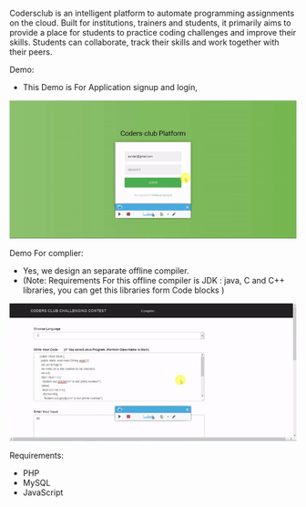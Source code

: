 
Codersclub is an intelligent platform to automate programming assignments on the cloud. Built for institutions, trainers and students, it primarily aims to provide a place for students to practice coding challenges and improve their skills. Students can collaborate, track their skills and work together with their peers.

Demo:
* This Demo is For Application signup and login,

![Demo](https://github.com/Sundaresan0502/CodersClub/blob/main/Codersclub_login_demo.gif)

Demo For complier: 
* Yes, we design an separate offline compiler.
* (Note: Requirements For this offline compiler is JDK : java, C and C++ libraries, you can get this libraries form Code blocks )

![Demo](https://github.com/Sundaresan0502/CodersClub/blob/main/Codersclub_compiler.gif)

Requirements:
* PHP 
* MySQL
* JavaScript





